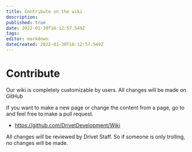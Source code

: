 ```yaml
---
title: Contribute on the wiki
description: 
published: true
date: 2022-01-30T16:12:57.549Z
tags: 
editor: markdown
dateCreated: 2022-01-30T16:12:57.549Z
---
```


# Contribute
Our wiki is completely customizable by users. All changes will be made on GitHub

If you want to make a new page or change the content from a page, go to  and feel free to make a pull request.

- https://github.com/DrivetDevelopment/Wiki

All changes will be reviewed by Drivet Staff. So if someone is only trolling, no changes will be made.
